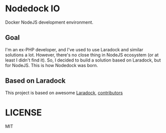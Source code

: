 # Nodedock IO

Docker NodeJS development environment.

## Goal

I'm an ex-PHP developer, and I've used to use Laradock and similar solutions a lot. However, there's no close thing in NodeJS ecosystem (or at least I didn't find it). So, I decided to build a solution based on Laradock, but for NodeJS. This is how Nodedock was born.

## Based on Laradock

This project is based on awesome [Laradock](https://github.com/laradock/laradock), [contributors](https://github.com/laradock/laradock/graphs/contributors)

# LICENSE

MIT
